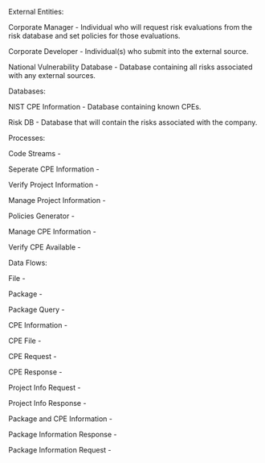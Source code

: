 External Entities:
  
  Corporate Manager - Individual who will request risk evaluations from the risk database and set policies for those evaluations.
  
  Corporate Developer - Individual(s) who submit into the external source.
  
  National Vulnerability Database - Database containing all risks associated with any external sources.
  

Databases: 
  
  NIST CPE Information - Database containing known CPEs.
  
  Risk DB - Database that will contain the risks associated with the company.
  

Processes:
  
  Code Streams - 
  
  Seperate CPE Information -
  
  Verify Project Information -
  
  Manage Project Information -
  
  Policies Generator -
  
  Manage CPE Information -
  
  Verify CPE Available -
  

Data Flows:
  
  File - 
  
  Package - 
  
  Package Query - 
  
  CPE Information - 
  
  CPE File - 
  
  CPE Request - 
  
  CPE Response -
  
  Project Info Request - 
  
  Project Info Response - 
  
  Package and CPE Information -
  
  Package Information Response - 
  
  Package Information Request - 
  
  
  

